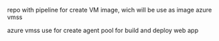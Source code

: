 repo with pipeline for create VM image, wich will be use as image azure vmss

azure vmss use for create agent pool for build and deploy web app
